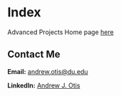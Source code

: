 # Index
Advanced Projects Home page [here](https://github.com/JAMPS657/Advanced_Programming_Projects)

## Contact Me
**Email:** andrew.otis@du.edu

**LinkedIn:** [Andrew J. Otis](https://www.linkedin.com/in/andrew-james-otis/)
